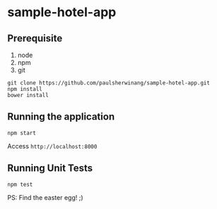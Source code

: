 # sample-hotel-app

## Prerequisite
1. node
2. npm
3. git

```
git clone https://github.com/paulsherwinang/sample-hotel-app.git
npm install
bower install
```

## Running the application
```
npm start
```
Access `http://localhost:8000`


## Running Unit Tests
```
npm test
```

PS: Find the easter egg! ;)